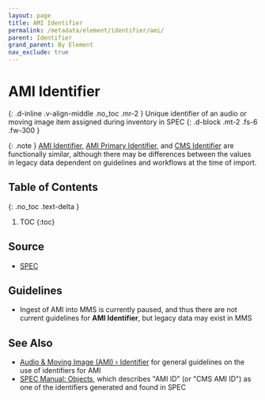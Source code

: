 ```yaml
---
layout: page
title: AMI Identifier
permalink: /metadata/element/identifier/ami/
parent: Identifier
grand_parent: By Element
nav_exclude: true
---
```


# AMI Identifier
{: .d-inline .v-align-middle .no_toc .mr-2 }
Unique identifier of an audio or moving image item assigned during inventory in SPEC
{: .d-block .mt-2 .fs-6 .fw-300 }

{: .note }
[AMI Identifier](/metadata-documentation/metadata/element/identifier/ami/), [AMI Primary Identifier](/metadata-documentation/metadata/element/identifier/ami-primary/), and [CMS Identifier](/metadata-documentation/metadata/element/identifier/cms/) are functionally similar, although there may be differences between the values in legacy data dependent on guidelines and workflows at the time of import.

## Table of Contents
{: .no_toc .text-delta }

1. TOC
{:toc}

## Source
- [SPEC](/metadata-documentation/resources/glossary/#spec)

## Guidelines
- Ingest of AMI into MMS is currently paused, and thus there are not current guidelines for **AMI Identifier**, but legacy data may exist in MMS

## See Also
- [Audio & Moving Image (AMI) › Identifier](/metadata-documentation/metadata/material/ami/#identifier) for general guidelines on the use of identifiers for AMI
- [SPEC Manual: Objects](https://docs.google.com/document/d/1dP3zDqTT4uX_EsocFeUJ2VLgPMJechInvOzrcCtMsoU/edit), which describes "AMI ID" (or "CMS AMI ID") as one of the identifiers generated and found in SPEC